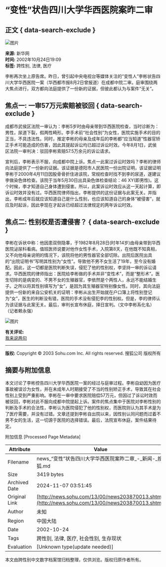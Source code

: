 # “变性”状告四川大学华西医院案昨二审

## 正文 { data-search-exclude }


![图片](https://photo.sohu.com/37/72/Img147497237.gif)

**来源:** 新华网  
**时间:** 2002年10月24日19:09  
**标签:** 跨性别, 法律, 医疗

李彬再次坐上原告席。昨日，曾引起中央电视台等媒体关注的“变性人”李彬状告四川大学华西医院一案（华西都市报8月2日曾报道）在成都中院二审。庭审围绕两大焦点进行，双方都向法庭提供了一份新的证据，但彼此都认为与案件“无关”。

## 焦点一: 一审57万元索赔被驳回 { data-search-exclude }

成都市武侯区法院一审认为：李彬5岁时由母亲带到华西医院检查，当时诊断为：男性，尿道下裂，假两性畸形。李手术前“社会性别”为女性，医院实施手术的目的正当，不具违法性。同时，推定李彬的母亲及成年后的李彬都“应当知道”性器官矫正手术可能造成的伤害，因此其提起诉讼均已超过诉讼时效。今年8月1日，武侯区法院一审判决：驳回李彬索赔57.5万余元的诉讼请求。

宣判后，李彬表示不服，向成都中院上诉。焦点一此案过诉讼时效吗？李彬的律师向法庭提供了一份新的证据。该证据是德阳市人民医院一份出院证明，该证据证明李彬于2000年4月11日因股骨骨折住进该院，常规检查时找不到李的尿道，遂建议李做染色体检查。该院于当年5月30日出具染色体检查结论：46 XY(即男性)。这个时候，李才知道自己身体遭到侵害。所以，此案诉讼时效应从这一天起计算，即诉讼时效并没有过。华西医院律师指出，李彬提供的这份证据与此案无关。并指出，李彬成年后就应该知道自己是什么性别，也应该知道自己的身体“被侵害”，就应及时起诉，因此李现在才起诉已经超过法律规定的两年诉讼时效。

## 焦点二: 性别权是否遭侵害？ { data-search-exclude }

李彬在诉状中称：他因患双侧隐睾，于1982年8月28日(时年14岁)由母亲带到华西医院泌尿科看病。值班医师说要对他作女性手术，入院第8天，在他既不知真相，又不向他母亲说明的情况下，该院将他的男性器官全部切除。出院后医院出具的“出院证明书”写明其性别为“女性”。导致他不男不女生活了19年，至今没有婚配。因此，这一切都是医院判断失误，侵犯了他的性别权，李坚持一审的诉讼请求。华西医院的律师指出：医院给李彬做的手术并非“变性术”，而是“整形术”。医生切除的是病变的、不男不女的生殖器官，李依然是个两性人，永远不能结婚生子。之所以将其性别填写为“女”，是因为其生殖器官特别像女性。同时，其向法庭提供一份新的来自公安机关的证明：李彬从出生开始就在户口簿上将性别登记为“女”，医生的判断没有错，医院的手术没有侵犯李的性别权。但是，李的律师认为该证据与此案无关。最后，审判长宣布休庭，择日宣判。（文中李彬系化名）  
（记者赖永强）

![图片](https://photo.sohu.com/91/06/Img203590691.jpg)

**有关评论:**  
[我来说两句](https://news.sohu.com/13/00/newsdiscuss203870013.shtml)  

---

**版权:** Copyright © 2003 Sohu.com Inc. All rights reserved. 搜狐公司 版权所有

## 摘要与附加信息

<!-- tcd_abstract -->
本文讨论了李彬控告四川大学华西医院一案的经过与庭审过程。李彬自幼因为医疗事故被误诊为女性，并在未成年人时期接受了不当的性别矫正手术，导致其在社会性别上受到严重影响。李彬在一审中要求医院赔偿57万元，但因过了诉讼时效而被驳回，李彬对此不服向成都中院提起上诉。案件的焦点集中于医院对李彬性别的判断及手术的合法性，李彬认为医院侵犯了他的性别权，而医院则认为其手术是为了医疗需要，并没有过错。文章还提到李彬自出院以来，因性别认同问题而过着不男不女的生活，这一切源于医院的选择错误。最后，法院宣布休庭，案件结果待定。
<!-- tcd_abstract_end -->

附加信息 [Processed Page Metadata]

| Attribute       | Value                                  |
|-----------------|----------------------------------------|
| Filename        | news_“变性”状告四川大学华西医院案昨二审_-_新闻-_搜狐.md                             |
| Size            | 3419 bytes                           |
| Archived Date   | 2024-11-07 03:51:45                             |
| Original Link   | [http://news.sohu.com/13/00/news203870013.shtml](http://news.sohu.com/13/00/news203870013.shtml)                       |
| Author          | 未知                               |
| Region          | 中国大陆                               |
| Date            | 2002-10-24                                 |
| Tags            | 跨性别, 法律, 医疗, 社会性别, 生存现状                                 |
| Evaluation            | [Unknown type(update needed)]                                 |
<!-- tcd_table_end -->

本文由跨性别中文数字档案馆归档整理，仅供浏览。版权归原作者所有。
